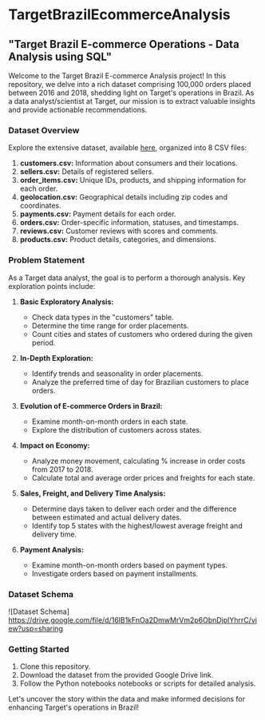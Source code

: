 # TargetBrazilEcommerceAnalysis

## "Target Brazil E-commerce Operations - Data Analysis using SQL"

Welcome to the Target Brazil E-commerce Analysis project! In this repository, we delve into a rich dataset comprising 100,000 orders placed between 2016 and 2018, shedding light on Target's operations in Brazil. As a data analyst/scientist at Target, our mission is to extract valuable insights and provide actionable recommendations.

### Dataset Overview
Explore the extensive dataset, available [here](https://drive.google.com/drive/folders/1TGEc66YKbD443nslRi1bWgVd238gJCnb), organized into 8 CSV files:

1. **customers.csv:** Information about consumers and their locations.
2. **sellers.csv:** Details of registered sellers.
3. **order_items.csv:** Unique IDs, products, and shipping information for each order.
4. **geolocation.csv:** Geographical details including zip codes and coordinates.
5. **payments.csv:** Payment details for each order.
6. **orders.csv:** Order-specific information, statuses, and timestamps.
7. **reviews.csv:** Customer reviews with scores and comments.
8. **products.csv:** Product details, categories, and dimensions.

### Problem Statement
As a Target data analyst, the goal is to perform a thorough analysis. Key exploration points include:

1. **Basic Exploratory Analysis:**
   - Check data types in the "customers" table.
   - Determine the time range for order placements.
   - Count cities and states of customers who ordered during the given period.

2. **In-Depth Exploration:**
   - Identify trends and seasonality in order placements.
   - Analyze the preferred time of day for Brazilian customers to place orders.
  
3. **Evolution of E-commerce Orders in Brazil:**
   - Examine month-on-month orders in each state.
   - Explore the distribution of customers across states.

4. **Impact on Economy:**
   - Analyze money movement, calculating % increase in order costs from 2017 to 2018.
   - Calculate total and average order prices and freights for each state.

5. **Sales, Freight, and Delivery Time Analysis:**
   - Determine days taken to deliver each order and the difference between estimated and actual delivery dates.
   - Identify top 5 states with the highest/lowest average freight and delivery time.

6. **Payment Analysis:**
   - Examine month-on-month orders based on payment types.
   - Investigate orders based on payment installments.

### Dataset Schema
![Dataset Schema] https://drive.google.com/file/d/16lB1kFnOa2DmwMrVm2p6ObnDjpIYhrrC/view?usp=sharing

### Getting Started
1. Clone this repository.
2. Download the dataset from the provided Google Drive link.
3. Follow the Python notebooks notebooks or scripts for detailed analysis.

Let's uncover the story within the data and make informed decisions for enhancing Target's operations in Brazil!

